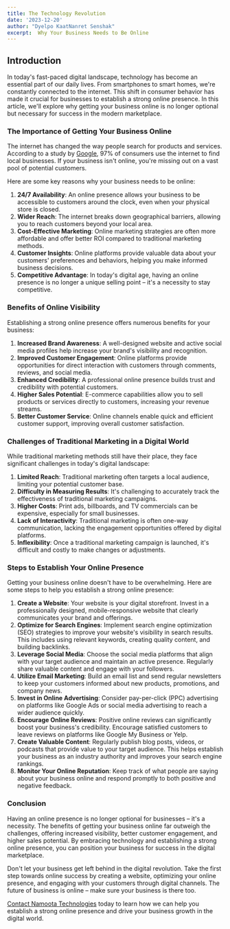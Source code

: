 ```yaml
---
title: The Technology Revolution
date: '2023-12-20'
author: "Dyelpo KaatNanret Senshak"
excerpt:  Why Your Business Needs to Be Online
---
```


## **Introduction**

In today's fast-paced digital landscape, technology has become an essential part of our daily lives. From smartphones to smart homes, we're constantly connected to the internet. This shift in consumer behavior has made it crucial for businesses to establish a strong online presence. In this article, we'll explore why getting your business online is no longer optional but necessary for success in the modern marketplace.

### **The Importance of Getting Your Business Online**

The internet has changed the way people search for products and services. According to a study by [Google](https://www.thinkwithgoogle.com/marketing-strategies/search/mobile-search-trends-consumers-to-stores/), 97% of consumers use the internet to find local businesses. If your business isn't online, you're missing out on a vast pool of potential customers.

Here are some key reasons why your business needs to be online:

1. **24/7 Availability**: An online presence allows your business to be accessible to customers around the clock, even when your physical store is closed.  
2. **Wider Reach**: The internet breaks down geographical barriers, allowing you to reach customers beyond your local area.  
3. **Cost-Effective Marketing**: Online marketing strategies are often more affordable and offer better ROI compared to traditional marketing methods.  
4. **Customer Insights**: Online platforms provide valuable data about your customers' preferences and behaviors, helping you make informed business decisions.  
5. **Competitive Advantage**: In today's digital age, having an online presence is no longer a unique selling point – it's a necessity to stay competitive.

### **Benefits of Online Visibility**

Establishing a strong online presence offers numerous benefits for your business:

1. **Increased Brand Awareness**: A well-designed website and active social media profiles help increase your brand's visibility and recognition.  
2. **Improved Customer Engagement**: Online platforms provide opportunities for direct interaction with customers through comments, reviews, and social media.  
3. **Enhanced Credibility**: A professional online presence builds trust and credibility with potential customers.  
4. **Higher Sales Potential**: E-commerce capabilities allow you to sell products or services directly to customers, increasing your revenue streams.  
5. **Better Customer Service**: Online channels enable quick and efficient customer support, improving overall customer satisfaction.

### **Challenges of Traditional Marketing in a Digital World**

While traditional marketing methods still have their place, they face significant challenges in today's digital landscape:

1. **Limited Reach**: Traditional marketing often targets a local audience, limiting your potential customer base.  
2. **Difficulty in Measuring Results**: It's challenging to accurately track the effectiveness of traditional marketing campaigns.  
3. **Higher Costs**: Print ads, billboards, and TV commercials can be expensive, especially for small businesses.  
4. **Lack of Interactivity**: Traditional marketing is often one-way communication, lacking the engagement opportunities offered by digital platforms.  
5. **Inflexibility**: Once a traditional marketing campaign is launched, it's difficult and costly to make changes or adjustments.

### **Steps to Establish Your Online Presence**

Getting your business online doesn't have to be overwhelming. Here are some steps to help you establish a strong online presence:

1. **Create a Website**: Your website is your digital storefront. Invest in a professionally designed, mobile-responsive website that clearly communicates your brand and offerings.   
2. **Optimize for Search Engines**: Implement search engine optimization (SEO) strategies to improve your website's visibility in search results. This includes using relevant keywords, creating quality content, and building backlinks.  
3. **Leverage Social Media**: Choose the social media platforms that align with your target audience and maintain an active presence. Regularly share valuable content and engage with your followers.  
4. **Utilize Email Marketing**: Build an email list and send regular newsletters to keep your customers informed about new products, promotions, and company news.  
5. **Invest in Online Advertising**: Consider pay-per-click (PPC) advertising on platforms like Google Ads or social media advertising to reach a wider audience quickly.  
6. **Encourage Online Reviews**: Positive online reviews can significantly boost your business's credibility. Encourage satisfied customers to leave reviews on platforms like Google My Business or Yelp.  
7. **Create Valuable Content**: Regularly publish blog posts, videos, or podcasts that provide value to your target audience. This helps establish your business as an industry authority and improves your search engine rankings.  
8. **Monitor Your Online Reputation**: Keep track of what people are saying about your business online and respond promptly to both positive and negative feedback.

### **Conclusion**

Having an online presence is no longer optional for businesses – it's a necessity. The benefits of getting your business online far outweigh the challenges, offering increased visibility, better customer engagement, and higher sales potential. By embracing technology and establishing a strong online presence, you can position your business for success in the digital marketplace.

Don't let your business get left behind in the digital revolution. Take the first step towards online success by creating a website, optimizing your online presence, and engaging with your customers through digital channels. The future of business is online – make sure your business is there too.

[Contact Namoota Technologies](https://namoota.co.za/contact) today to learn how we can help you establish a strong online presence and drive your business growth in the digital world.


